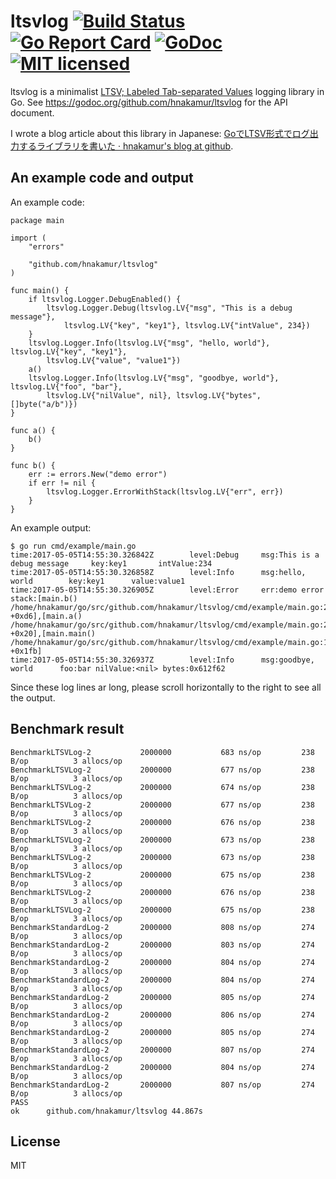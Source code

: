 ltsvlog [![Build Status](https://travis-ci.org/hnakamur/ltsvlog.png)](https://travis-ci.org/hnakamur/ltsvlog) [![Go Report Card](https://goreportcard.com/badge/github.com/hnakamur/ltsvlog)](https://goreportcard.com/report/github.com/hnakamur/ltsvlog) [![GoDoc](https://godoc.org/github.com/hnakamur/ltsvlog?status.svg)](https://godoc.org/github.com/hnakamur/ltsvlog) [![MIT licensed](https://img.shields.io/badge/license-MIT-blue.svg)](https://raw.githubusercontent.com/hyperium/hyper/master/LICENSE)
=======

ltsvlog is a minimalist [LTSV; Labeled Tab-separated Values](http://ltsv.org/) logging library in Go.
See https://godoc.org/github.com/hnakamur/ltsvlog for the API document.

I wrote a blog article about this library in Japanese: [GoでLTSV形式でログ出力するライブラリを書いた · hnakamur's blog at github](http://hnakamur.github.io/blog/2016/06/13/wrote_go_ltsvlog_library/).

## An example code and output

An example code:

```
package main

import (
	"errors"

	"github.com/hnakamur/ltsvlog"
)

func main() {
	if ltsvlog.Logger.DebugEnabled() {
		ltsvlog.Logger.Debug(ltsvlog.LV{"msg", "This is a debug message"},
			ltsvlog.LV{"key", "key1"}, ltsvlog.LV{"intValue", 234})
	}
	ltsvlog.Logger.Info(ltsvlog.LV{"msg", "hello, world"}, ltsvlog.LV{"key", "key1"},
		ltsvlog.LV{"value", "value1"})
	a()
	ltsvlog.Logger.Info(ltsvlog.LV{"msg", "goodbye, world"}, ltsvlog.LV{"foo", "bar"},
		ltsvlog.LV{"nilValue", nil}, ltsvlog.LV{"bytes", []byte("a/b")})
}

func a() {
	b()
}

func b() {
	err := errors.New("demo error")
	if err != nil {
		ltsvlog.Logger.ErrorWithStack(ltsvlog.LV{"err", err})
	}
}
```

An example output:

```
$ go run cmd/example/main.go
time:2017-05-05T14:55:30.326842Z        level:Debug     msg:This is a debug message     key:key1       intValue:234
time:2017-05-05T14:55:30.326858Z        level:Info      msg:hello, world        key:key1      value:value1
time:2017-05-05T14:55:30.326905Z        level:Error     err:demo error  stack:[main.b() /home/hnakamur/go/src/github.com/hnakamur/ltsvlog/cmd/example/main.go:28 +0xd6],[main.a() /home/hnakamur/go/src/github.com/hnakamur/ltsvlog/cmd/example/main.go:22 +0x20],[main.main() /home/hnakamur/go/src/github.com/hnakamur/ltsvlog/cmd/example/main.go:16 +0x1fb]
time:2017-05-05T14:55:30.326937Z        level:Info      msg:goodbye, world      foo:bar nilValue:<nil> bytes:0x612f62
```

Since these log lines ar long, please scroll horizontally to the right to see all the output.

## Benchmark result

```
BenchmarkLTSVLog-2       	 2000000	       683 ns/op	     238 B/op	       3 allocs/op
BenchmarkLTSVLog-2       	 2000000	       677 ns/op	     238 B/op	       3 allocs/op
BenchmarkLTSVLog-2       	 2000000	       674 ns/op	     238 B/op	       3 allocs/op
BenchmarkLTSVLog-2       	 2000000	       677 ns/op	     238 B/op	       3 allocs/op
BenchmarkLTSVLog-2       	 2000000	       676 ns/op	     238 B/op	       3 allocs/op
BenchmarkLTSVLog-2       	 2000000	       673 ns/op	     238 B/op	       3 allocs/op
BenchmarkLTSVLog-2       	 2000000	       673 ns/op	     238 B/op	       3 allocs/op
BenchmarkLTSVLog-2       	 2000000	       675 ns/op	     238 B/op	       3 allocs/op
BenchmarkLTSVLog-2       	 2000000	       676 ns/op	     238 B/op	       3 allocs/op
BenchmarkLTSVLog-2       	 2000000	       675 ns/op	     238 B/op	       3 allocs/op
BenchmarkStandardLog-2   	 2000000	       808 ns/op	     274 B/op	       3 allocs/op
BenchmarkStandardLog-2   	 2000000	       803 ns/op	     274 B/op	       3 allocs/op
BenchmarkStandardLog-2   	 2000000	       804 ns/op	     274 B/op	       3 allocs/op
BenchmarkStandardLog-2   	 2000000	       804 ns/op	     274 B/op	       3 allocs/op
BenchmarkStandardLog-2   	 2000000	       805 ns/op	     274 B/op	       3 allocs/op
BenchmarkStandardLog-2   	 2000000	       806 ns/op	     274 B/op	       3 allocs/op
BenchmarkStandardLog-2   	 2000000	       805 ns/op	     274 B/op	       3 allocs/op
BenchmarkStandardLog-2   	 2000000	       807 ns/op	     274 B/op	       3 allocs/op
BenchmarkStandardLog-2   	 2000000	       804 ns/op	     274 B/op	       3 allocs/op
BenchmarkStandardLog-2   	 2000000	       807 ns/op	     274 B/op	       3 allocs/op
PASS
ok  	github.com/hnakamur/ltsvlog	44.867s
```

## License
MIT
